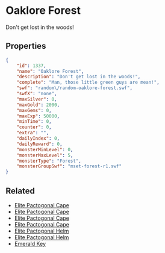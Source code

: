 # Oaklore Forest

Don't get lost in the woods!

## Properties

```json
{
    "id": 1337,
    "name": "Oaklore Forest",
    "description": "Don't get lost in the woods!",
    "complete": "Man, those little green guys are mean!",
    "swf": "random\/random-oaklore-forest.swf",
    "swfX": "none",
    "maxSilver": 0,
    "maxGold": 2000,
    "maxGems": 0,
    "maxExp": 50000,
    "minTime": 0,
    "counter": 0,
    "extra": "",
    "dailyIndex": 0,
    "dailyReward": 0,
    "monsterMinLevel": 0,
    "monsterMaxLevel": 5,
    "monsterType": "Forest",
    "monsterGroupSwf": "mset-forest-r1.swf"
}
```

## Related

- [Elite Pactogonal Cape](../items/15371-elite-pactogonal-cape.md)
- [Elite Pactogonal Cape](../items/15372-elite-pactogonal-cape.md)
- [Elite Pactogonal Cape](../items/15373-elite-pactogonal-cape.md)
- [Elite Pactogonal Cape](../items/15374-elite-pactogonal-cape.md)
- [Elite Pactogonal Helm](../items/15375-elite-pactogonal-helm.md)
- [Elite Pactogonal Helm](../items/15376-elite-pactogonal-helm.md)
- [Emerald Key](../items/15628-emerald-key.md)

